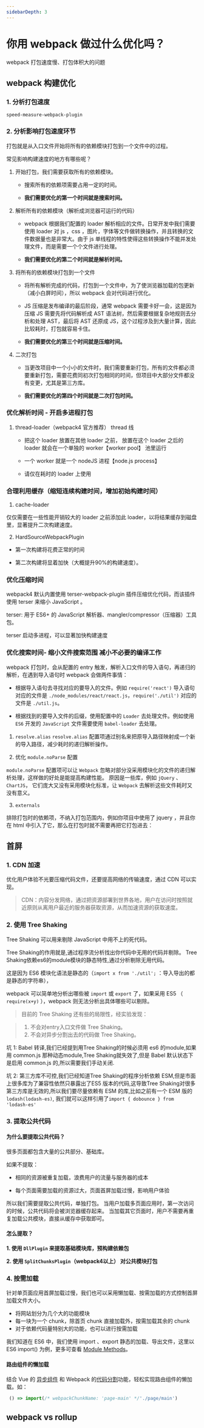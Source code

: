 ```yaml
---
sidebarDepth: 3
---
```

# 你用 webpack 做过什么优化吗？

webpack 打包速度慢、打包体积大的问题

## webpack 构建优化
### 1. 分析打包速度
`speed-measure-webpack-plugin`

### 2. 分析影响打包速度环节
打包就是从入口文件开始将所有的依赖模块打包到一个文件中的过程。

常见影响构建速度的地方有哪些呢？

1. 开始打包，我们需要获取所有的依赖模块。

    - 搜索所有的依赖项需要占用一定的时间。
    
    - **我们需要优化的第一个时间就是搜索时间。**
    
2. 解析所有的依赖模块（解析成浏览器可运行的代码）
    
    - webpack 根据我们配置的 loader 解析相应的文件。日常开发中我们需要使用 loader 对 js ，css ，图片，字体等文件做转换操作，并且转换的文件数据量也是非常大。由于 js 单线程的特性使得这些转换操作不能并发处理文件，而是需要一个个文件进行处理。
    
    - **我们需要优化的第二个时间就是解析时间。**
    
3. 将所有的依赖模块打包到一个文件

    - 将所有解析完成的代码，打包到一个文件中，为了使浏览器加载的包更新（减小白屏时间），所以 webpack 会对代码进行优化。
    
    - JS 压缩是发布编译的最后阶段，通常 webpack 需要卡好一会，这是因为压缩  JS 需要先将代码解析成 AST 语法树，然后需要根据复杂地规则去分析和处理 AST，最后将 AST 还原成  JS，这个过程涉及到大量计算，因此比较耗时，打包就容易卡住。
    
    - **我们需要优化的第三个时间就是压缩时间。**

4. 二次打包

    - 当更改项目中一个小小的文件时，我们需要重新打包，所有的文件都必须要重新打包，需要花费同初次打包相同的时间，但项目中大部分文件都没有变更，尤其是第三方库。

    - **我们需要优化的第四个时间就是二次打包时间。**

### 优化解析时间 - 开启多进程打包

1. thread-loader（webpack4 官方推荐）
thread 线

    - 把这个 loader 放置在其他 loader 之前， 放置在这个 loader 之后的 loader 就会在一个单独的 worker【worker pool】 池里运行
    
    - 一个 worker 就是一个 nodeJS 进程【node.js process】
    
    - 请仅在耗时的 loader 上使用
    
### 合理利用缓存（缩短连续构建时间，增加初始构建时间）

1. cache-loader

仅仅需要在一些性能开销较大的 loader 之前添加此 loader，以将结果缓存到磁盘里，显著提升二次构建速度。

2. HardSourceWebpackPlugin

- 第一次构建将花费正常的时间

- 第二次构建将显着加快（大概提升90%的构建速度）。

### 优化压缩时间

webpack4 默认内置使用 terser-webpack-plugin 插件压缩优化代码，而该插件使用 terser 来缩小 JavaScript 。

terser: 用于 ES6+ 的 JavaScript 解析器、mangler/compressor（压缩器）工具包。

terser 启动多进程，可以显著加快构建速度

### 优化搜索时间- 缩小文件搜索范围 减小不必要的编译工作
webpack 打包时，会从配置的 entry 触发，解析入口文件的导入语句，再递归的解析，在遇到导入语句时 webpack 会做两件事情：

- 根据导入语句去寻找对应的要导入的文件。例如 `require('react')` 导入语句对应的文件是 `./node_modules/react/react.js`，`require('./util')` 对应的文件是 `./util.js`。

- 根据找到的要导入文件的后缀，使用配置中的 `Loader` 去处理文件。例如使用 `ES6` 开发的 `JavaScript` 文件需要使用 `babel-loader` 去处理。

1.  `resolve.alias`
`resolve.alias` 配置项通过别名来把原导入路径映射成一个新的导入路径，减少耗时的递归解析操作。

2. 优化 `module.noParse` 配置

`module.noParse` 配置项可以让 `Webpack` 忽略对部分没采用模块化的文件的递归解析处理，这样做的好处是能提高构建性能。
 原因是一些库，例如 `jQuery` 、`ChartJS`， 它们庞大又没有采用模块化标准，让 `Webpack` 去解析这些文件耗时又没有意义。

3. `externals`

排除打包时的依赖项，不纳入打包范围内，例如你项目中使用了 jquery ，并且你在 html 中引入了它，那么在打包时就不需要再把它打包进去：

## 首屏
### 1. CDN 加速
优化用户体验不光要压缩代码文件，还要提高网络的传输速度，通过 CDN 可以实现。

> CDN：内容分发网络，通过把资源部署到世界各地，用户在访问时按照就近原则从离用户最近的服务器获取资源，从而加速资源的获取速度。 

### 2. 使用 Tree Shaking
Tree Shaking 可以用来剔除 JavaScript 中用不上的死代码。

Tree Shaking的作用就是,通过程序流分析找出你代码中无用的代码并剔除。
Tree Shaking依赖es6的module模块的静态特性,通过分析剔除无用代码。

这是因为 ES6 模块化语法是静态的（`import x from './util';` ：导入导出的都是静态的字符串），

webpack 可以简单地分析出哪些被 `import` 或 `export` 了，如果采用 ES5 （ `require(x+y)` ），webpack 则无法分析出具体哪些可以剔除。

> 目前的 Tree Shaking 还有些的局限性，经实验发现：
  
>  1. 不会对entry入口文件做 Tree Shaking。
>  2. 不会对异步分割出去的代码做 Tree Shaking。

坑 1: Babel 转译,我们已经提到用Tree Shaking的时候必须用 es6 的module,如果用 common.js 那种动态module,Tree Shaking就失效了,但是 Babel 默认状态下是启用 common.js 的,所以需要我们手动关闭.

坑 2: 第三方库不可控,我们已经知道Tree Shaking的程序分析依赖 ESM,但是市面上很多库为了兼容性依然只暴露出了ES5 版本的代码,这导致Tree Shaking对很多第三方库是无效的,所以我们要尽量依赖有 ESM 的库,比如之前有一个 ESM 版的 `lodash(lodash-es)`, 我们就可以这样引用了`import { dobounce } from 'lodash-es'`

### 3. 提取公共代码

#### 为什么要提取公共代码？

很多页面都包含大量的公共部分、基础库。

如果不提取：

- 相同的资源被重复加载，浪费用户的流量与服务器的成本

- 每个页面需要加载的资源过大，页面首屏加载过慢，影响用户体验

所以我们需要提取公共代码，单独打包。
当用户加载多页面应用时，第一次访问的时候，公共代码将会被浏览器缓存起来。
当加载其它页面时，用户不需要再重复加载公共模块，直接从缓存中获取即可。

#### 怎么提取？
**1. 使用 `DllPlugin` 来提取基础模块库，预构建依赖包**
 
**2. 使用 `SplitChunksPlugin`（webpack4以上） 对公共模块打包**

### 4. 按需加载
针对单页面应用首屏加载过慢，我们也可以采用懒加载、按需加载的方式控制首屏加载文件大小。

- 将网站划分为几个大的功能模块
- 每一块为一个 chunk，除首页 chunk 直接加载外，按需加载其余的 chunk
- 对于依赖代码量特别大的功能，也可以进行按需加载

我们知道在 ES6 中，我们使用 import 、export 静态的加载、导出文件，这里以ES6 import() 为例，更多可查看 [Module Methods](https://webpack.js.org/api/module-methods/#import)。

#### 路由组件的懒加载

结合 Vue 的 [异步组件](https://cn.vuejs.org/v2/guide/components-dynamic-async.html#%E5%BC%82%E6%AD%A5%E7%BB%84%E4%BB%B6) 和 Webpack 的[代码分割](https://www.webpackjs.com/guides/code-splitting/)功能，轻松实现路由组件的懒加载。如：
```js
 () => import(/* webpackChunkName: 'page-main' */'./page/main')
```

## webpack vs rollup
